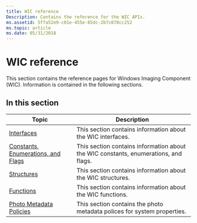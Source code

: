 ```yaml
---
title: WIC reference
Description: Contains the reference for the WIC APIs.
ms.assetid: 5ffa52e9-c01e-455e-85dc-2b7c078cc252
ms.topic: article
ms.date: 05/31/2018
---
```


# WIC reference

This section contains the reference pages for Windows Imaging Component (WIC). Information is contained in the following sections.

## In this section

| Topic                                                                 | Description                                                                                    |
|-----------------------------------------------------------------------|------------------------------------------------------------------------------------------------|
| [Interfaces](-wic-codec-ifaces.md)<br/>                        | This section contains information about the WIC interfaces.<br/>                         |
| [Constants, Enumerations, and Flags](-wic-codec-enums.md)<br/> | This section contains information about the WIC constants, enumerations, and flags.<br/> |
| [Structures](-wic-codec-structs.md)<br/>                       | This section contains information about the WIC structures.<br/>                         |
| [Functions](-wic-codec-functions.md)<br/>                      | This section contains information about the WIC functions.<br/>                          |
| [Photo Metadata Policies](photo-metadata-policies.md)<br/>     | This section contains the photo metadata polices for system properties.<br/>             |